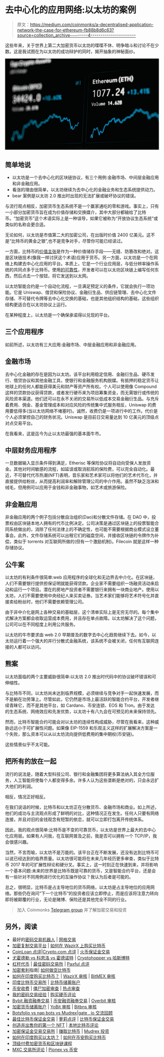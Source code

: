 # 去中心化的应用网络:以太坊的案例

> 原文：<https://medium.com/coinmonks/a-decentralised-application-network-the-case-for-ethereum-fb88b8d6c63?source=collection_archive---------4----------------------->

这些年来，关于世界上第二大加密货币以太坊的喋喋不休、明争暗斗和讨论不在少数。这是我试图在为以太坊的成功辩护的同时，揭开抽象的神秘面纱。

![](img/e042ad1a355bc0da4e26f3fda0b2eb31.png)

## 简单地说

*   以太坊是一个去中心化的区块链协议，有三个用例:金融市场、中间层金融应用和非金融应用。
*   看涨的理由很简单，以太坊继续为去中心化的金融业务和生态系统提供动力。
*   bear 案例是以太坊 2.0 推出时出现的无法扩展或破坏协议的错误。

与流行观点相反，加密货币生态系统不是一个赢家通吃的零和游戏。事实上，只有一小部分加密货币旨在成为价值存储和交换媒介，其中大部分都输给了比特币。“加密货币”这个术语实际上是一种误导，如果它被称为“开放协议生态系统”或类似的名称会更合适。

无论如何，以太坊是市值第二大的加密公司，在出版时价值 2400 亿美元。这不是“比特币的黄金之银”,也不是竞争对手，尽管你可能已经读过。

一方面，比特币的[价值主张](https://chrisoncrypto.com/blog/f/11000-bitcoin-is-just-the-beginning)是作为一种价值储存手段——无缝、防篡改和绝对。这是区块链技术(像我一样讨厌这个术语)应用于货币。另一方面，以太坊是一个在网络上构建去中心化应用的平台。本质上，它是一个行业应用层，与低分辨率操作系统的共同点多于比特币。使用[的可靠性](https://soliditylang.org/)，开发者可以在以太坊区块链上编写任何东西，然后点击一个按钮，将它发送到以太网。

以太坊智能合约是一个自动化流程，一旦满足预定义的条件，它就会执行一项功能。它是 Uniswap、借贷和保险协议、金融衍生品、供应链管理、去中心化文件存储、不可替代令牌等去中心化交换的基础，也是其他组织结构的基础，这些组织结构更适合在以太坊协议上运行。

在某种程度上，以太坊是一个确保承诺得以兑现的平台。

## 三个应用程序

如前所述，以太坊有三大应用:金融市场、中层金融应用和非金融应用。

## 金融市场

去中心化金融的存在是因为以太坊。该平台利用稳定信用、金融衍生品、硬币发行、借贷协议和其他金融工具，使银行和金融服务机构脱媒。有抵押的稳定货币让地球上的任何人都能获得美元和财产等资产所有权。个人可以使用像 Compound 这样的贷款协议获得贷款，或者发行硬币来为项目筹集资金，而无需银行或传统的风险资本渠道。他们还可以在永不关闭的交易所以低成本交易金融衍生品。与充斥着费用、佣金、基金管理成本和对应风险的传统集中式服务相反，Uniswap 的费用要低得多(当以太坊网络不堵塞时)。诚然，收费仍是一项进行中的工作。代价是个人必须掌控自己的财务状况。Uniswap 是目前日交易量达到 10 亿美元的顶级点对点交易平台。

在我看来，这是迄今为止以太坊最强的基本面牛市。

## 中层财务应用程序

一旦数据输入显示条件得到满足，Etherisc 等保险协议将自动向受保人发放资金。其他对时间敏感的流程，如延误或取消航班的保险费，可以完全自动化。最近，不可替代代币热潮(NFT)表明，音乐家和艺术家可以将他们的艺术代币化，并直接提供给粉丝，从而提高利润率和解除管理公司的中介作用。虽然不缺乏泡沫和绒毛，但用例可以应用于金钱和非金融事物，如艺术或旅游保险。

## 非金融应用

非金融应用的两个例子包括分散自治组织(Dao)和分散文件存储。在 DAO 中，投票权由区块链本地人拥有的代币比例决定。公司决策是通过区块链上的投票智能合同系统做出的，消除了任何法律上的不确定性，也可能不需要根据商业模式设立董事会。此外，文件存储系统可以出租它们的磁盘空间，并接收区块链的令牌作为补偿，类似于 torrents 对互联网所做的(但有一个激励机制)。Filecoin 就是这样一种存储协议。

## 公牛案

以太坊的有利条件很简单:web 应用程序的全球化和无边界去中介化。在区块链，人们不需要银行提供担保证明就能获得贷款。企业家不需要组织一场融资活动来启动和运行一个项目。潜在的房地产投资者不需要银行来拥有一块商业地产。使用以太坊，人们不需要使用中央经纪人来买卖证券。当艺术家们能够将艺术符号化并直接卖给粉丝时，他们不需要依赖管理公司。

由于非中介化是网上各种交易的基础层，这个清单实际上是无穷无尽的。每个集中式解决方案都会收取运营成本费用，并且存在单点故障。以太坊解决了这个问题，公司可以在不同程度上利用公共服务。

以太坊的牛市要求由 web 2.0 早期普及的数字去中心化趋势继续下去。如今，以太坊运行着一个强大的并行分散式金融系统，该系统不会被关闭，任何有互联网连接的人都可以访问。

## 熊案

以太坊面临的两个主要威胁很简单:以太坊 2.0 推出时代码中的协议破坏错误和可伸缩性。

与比特币不同，以太坊尚未达到临界规模，必须继续与竞争对手一起快速发展，而不是躺在功劳簿上。尽管如此，它仍然是市场上最活跃的智能合约平台，开发者继续青睐它，而不是其他平台，如 Cardano、币安连锁、EOS 和 Tron。由于发达的生态系统、网络效应和先发优势，以太坊十有八九会在可预见的未来保持领先。

然而，比特币智能合约可能会对以太坊的连续性构成威胁，尽管在我看来，这种威胁远远小于可扩展性问题。如果像 EIP-1559 和乐观主义这样的扩展解决方案是一个失败，那么资本可以从以太坊流向提供低费用的集中期权(币安链)。

这些情景似乎不太可能。

## 把所有的放在一起

流行的说法是，随着大型科技公司、银行和金融集团将更多算法纳入其全方位服务，人工智能将使每个人都变得多余。许多人认为这些垄断是绝对的，只会永远扩大他们的利润。

相反，情况正好相反。

在我们说话的时候，比特币和以太坊正在分散货币、金融市场和商业。如上所述，他们的成功与主流观点形成了鲜明的对比，这种情况正在发生。任何人只要有网络连接，并且对旧的金钱观念有短暂的依恋，就可以立即打包离开传统体系。

因此，我的观点很简单:比特币是不变的可靠货币，以太坊是世界上最大的去中心化应用层。如果有人问我，在互联网普及之前，我是否可以拥有一个 TCP/IP，我会很感兴趣。

当然，不言而喻，以太坊不是万能的。该平台正在不断发展，还没有达到比特币可以说已经达到的临界质量。以太坊很可能将在未来几年经历更多审查，类似于比特币 2017 年的可扩展性辩论和硬分叉。事实上，这一时刻正在快速到来，并将影响一个基本问题:未来的世界是比特币既是可靠的货币，又是智能合约平台，还是会有一些针对不同用例进行优化的互操作协议？我认为后者是可能的。

总之，很明显，比特币是占主导地位的货币网络，以太坊是占主导地位的应用网络。那些仍在询问“下一个比特币”的投资者应该立即停止，而是应该将注意力转向即将被颠覆的行业，无论是赌博、保险还是其他完全不同的行业。

> 加入 Coinmonks [Telegram group](https://t.me/joinchat/Trz8jaxd6xEsBI4p) 并了解加密交易和投资

## 另外，阅读

*   最好的[密码交易机器人](/coinmonks/crypto-trading-bot-c2ffce8acb2a) | [网格交易](https://blog.coincodecap.com/grid-trading)
*   [加密复制交易平台](/coinmonks/top-10-crypto-copy-trading-platforms-for-beginners-d0c37c7d698c) | [如何在 WazirX 上购买比特币](/coinmonks/buy-bitcoin-on-wazirx-2d12b7989af1)
*   [CoinLoan 点评](/coinmonks/coinloan-review-18128b9badc4)|[Crypto.com 点评](/coinmonks/crypto-com-review-f143dca1f74c) | [火币保证金交易](/coinmonks/huobi-margin-trading-b3b06cdc1519)
*   [尤霍德勒 vs 科恩洛 vs 霍德诺特](/coinmonks/youhodler-vs-coinloan-vs-hodlnaut-b1050acde55a) | [Cryptohopper vs 哈斯博特](https://blog.coincodecap.com/cryptohopper-vs-haasbot)
*   [杠杆代币](/coinmonks/leveraged-token-3f5257808b22) | [最佳密码交易所](/coinmonks/crypto-exchange-dd2f9d6f3769) | [Paxful 点评](/coinmonks/paxful-review-4daf2354ab70)
*   [加密套利](/coinmonks/crypto-arbitrage-guide-how-to-make-money-as-a-beginner-62bfe5c868f6)指南| [如何做空比特币](/coinmonks/how-to-short-bitcoin-568a2d0b4ae5)
*   [如何在印度购买比特币？](/coinmonks/buy-bitcoin-in-india-feb50ddfef94) | [WazirX 审核](/coinmonks/wazirx-review-5c811b074f5b) | [BitMEX 审核](https://blog.coincodecap.com/bitmex-review)
*   [印度比特币交易所](/coinmonks/bitcoin-exchange-in-india-7f1fe79715c9) | [比特币储蓄账户](/coinmonks/bitcoin-savings-account-e65b13f92451)
*   [币安收费](/coinmonks/binance-fees-8588ec17965) | [僵尸加密审查](/coinmonks/botcrypto-review-2021-build-your-own-trading-bot-coincodecap-6b8332d736c7) | [热点审查](/coinmonks/hotbit-review-cd5bec41dafb)
*   [我的密码交易经验](/coinmonks/my-experience-with-crypto-copy-trading-d6feb2ce3ac5) | [购买硬币评论](https://blog.coincodecap.com/buycoins-review)
*   [Bybit 融资融券交易](/coinmonks/bybit-margin-trading-e5071676244e) | [币安融资融券交易](/coinmonks/binance-margin-trading-c9eb5e9d2116) | [Overbit 审核](/coinmonks/overbit-review-9446ed4f2188)
*   [加密货币储蓄账户](/coinmonks/cryptocurrency-savings-accounts-be3bc0feffbf) | [YoBit 审核](/coinmonks/yobit-review-175464162c62) | [Bitbns 审核](/coinmonks/bitbns-review-38256a07e161)
*   [Botsfolio vs nap bots vs Mudrex](/coinmonks/botsfolio-vs-napbots-vs-mudrex-c81344970c02)|[gate . io 交流回顾](/coinmonks/gate-io-exchange-review-61bf87b7078f)
*   [最佳比特币保证金交易](/coinmonks/bitcoin-margin-trading-exchange-bcbfcbf7b8e3) | [萝莉点评](/coinmonks/lolli-review-e6ddc7895ad8) | [比特币保证金交易](https://blog.coincodecap.com/bityard-margin-trading)
*   [创造并出售你的第一个 NFT](https://blog.coincodecap.com/create-nft) | [本地比特币评论](/coinmonks/localbitcoins-review-6cc001c6ed56)
*   [加密保证金交易交易所](/coinmonks/crypto-margin-trading-exchanges-428b1f7ad108) | [赚取比特币](/coinmonks/earn-bitcoin-6e8bd3c592d9) | [Mudrex 投资](https://blog.coincodecap.com/mudrex-invest-review-the-best-way-to-invest-in-crypto)
*   [如何在印度购买以太坊？](https://blog.coincodecap.com/buy-ethereum-in-india) | [如何在币安购买比特币](https://blog.coincodecap.com/buy-bitcoin-binance)
*   [顶级付费加密货币和区块链课程](https://blog.coincodecap.com/blockchain-courses)
*   [MXC 交易所评论](/coinmonks/mxc-exchange-review-3af0ec1cba8c) | [Pionex vs 币安](https://blog.coincodecap.com/pionex-vs-binance)